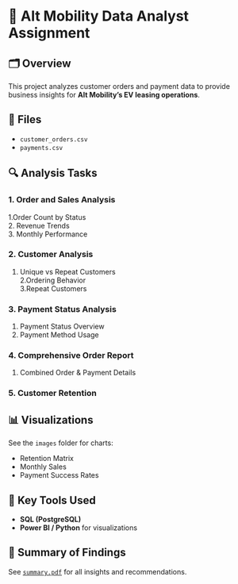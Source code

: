 # 🚗 Alt Mobility Data Analyst Assignment

## 🗂 Overview

This project analyzes customer orders and payment data to provide business insights for **Alt Mobility’s EV leasing operations**.

## 📁 Files

- `customer_orders.csv`  
- `payments.csv`

## 🔍 Analysis Tasks

### 1. Order and Sales Analysis
  1.Order Count by Status  
  2. Revenue Trends  
  3. Monthly Performance  

### 2. Customer Analysis
 1. Unique vs Repeat Customers  
 2.Ordering Behavior  
 3.Repeat Customers  

### 3. Payment Status Analysis
 1. Payment Status Overview  
 2. Payment Method Usage  

### 4. Comprehensive Order Report
 1. Combined Order & Payment Details  

### 5. Customer Retention
## 📊 Visualizations

See the `images` folder for charts:
- Retention Matrix  
- Monthly Sales  
- Payment Success Rates  

## 🧠 Key Tools Used

- **SQL (PostgreSQL)**  
- **Power BI / Python** for visualizations  

## 📝 Summary of Findings

See [`summary.pdf`](./summary.pdf) for all insights and recommendations.
